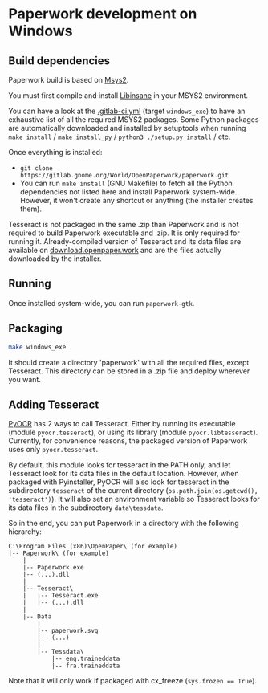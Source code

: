 # Paperwork development on Windows


## Build dependencies

Paperwork build is based on [Msys2](https://www.msys2.org/).

You must first compile and install [Libinsane](https://doc.openpaper.work/libinsane/latest/libinsane/install.html) in your MSYS2 environment.

You can have a look at the
[.gitlab-ci.yml](https://gitlab.gnome.org/World/OpenPaperwork/paperwork/blob/develop/.gitlab-ci.yml)
(target `windows_exe`) to have an exhaustive list of all the required MSYS2 packages.
Some Python packages are automatically downloaded and installed by setuptools when running
`make install` / `make install_py` / `python3 ./setup.py install` / etc.

Once everything is installed:

* `git clone https://gitlab.gnome.org/World/OpenPaperwork/paperwork.git`
* You can run `make install` (GNU Makefile) to fetch all the Python dependencies
  not listed here and install Paperwork system-wide. However, it won't create
  any shortcut or anything (the installer creates them).

Tesseract is not packaged in the same .zip than Paperwork and is not required
to build Paperwork executable and .zip. It is only required for running it.
Already-compiled version of Tesseract and its data files are available on
[download.openpaper.work](https://download.openpaper.work/tesseract/) and are
the files actually downloaded by the installer.


## Running

Once installed system-wide, you can run `paperwork-gtk`.


## Packaging

```sh
make windows_exe
```

It should create a directory 'paperwork' with all the required files, except
Tesseract. This directory can be stored in a .zip file and deploy wherever you
want.


## Adding Tesseract

[PyOCR](https://gitlab.gnome.org/World/OpenPaperwork/pyocr) has 2 ways to call
Tesseract. Either
by running its executable (module ```pyocr.tesseract```), or using its library
(module ```pyocr.libtesseract```). Currently, for convenience reasons, the
packaged version of Paperwork uses only ```pyocr.tesseract```.

By default, this module looks for tesseract in the PATH only, and let Tesseract
look for its data files in the default location. However, when packaged with
Pyinstaller, PyOCR will also look for tesseract in the subdirectory ```tesseract```
of the current directory (```os.path.join(os.getcwd(), 'tesseract')```). It will
also set an environment variable so Tesseract looks for its data files in
the subdirectory ```data\tessdata```.

So in the end, you can put Paperwork in a directory with the following hierarchy:

```
C:\Program Files (x86)\OpenPaper\ (for example)
|-- Paperwork\ (for example)
    |
    |-- Paperwork.exe
    |-- (...).dll
    |
    |-- Tesseract\
    |   |-- Tesseract.exe
    |   |-- (...).dll
    |
    |-- Data
        |
        |-- paperwork.svg
        |-- (...)
        |
        |-- Tessdata\
            |-- eng.traineddata
            |-- fra.traineddata
```

Note that it will only work if packaged with cx_freeze (`sys.frozen == True`).
